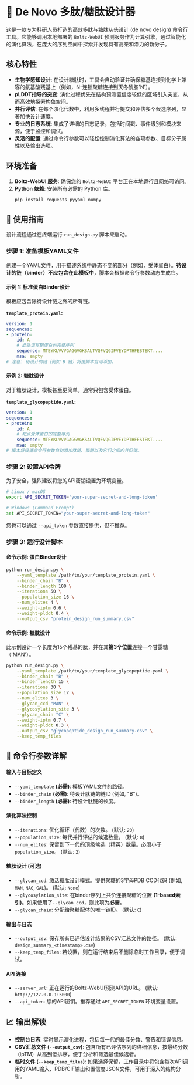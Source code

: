 # 🧬 De Novo 多肽/糖肽设计器

这是一款专为科研人员打造的高效多肽与糖肽从头设计 (de novo design) 命令行工具。它能够调用本地部署的 `Boltz-WebUI` 预测服务作为计算引擎，通过智能化的演化算法，在庞大的序列空间中探索并发现具有高亲和潜力的新分子。

## 核心特性

- **生物学感知设计**: 在设计糖肽时，工具会自动验证并确保糖基连接到化学上兼容的氨基酸残基上（例如，N-连锁聚糖连接到天冬酰胺'N'）。
- **pLDDT指导的突变**: 演化过程优先在结构预测置信度较低的区域引入突变，从而高效地探索构象空间。
- **并行评估**: 在每个演化代数中，利用多线程并行提交和评估多个候选序列，显著加快设计速度。
- **专业的日志系统**: 集成了详细的日志记录，包括时间戳、事件级别和模块来源，便于监控和调试。
- **灵活的配置**: 通过命令行参数可以轻松控制演化算法的各项参数、目标分子属性以及输出选项。

## 环境准备

1.  **Boltz-WebUI 服务**: 确保您的 `Boltz-WebUI` 平台正在本地运行且网络可访问。
2.  **Python 依赖**: 安装所有必需的 Python 库。
    ```bash
    pip install requests pyyaml numpy
    ```

## 🚀 使用指南

设计流程通过在终端运行 `run_design.py` 脚本来启动。

### 步骤 1: 准备模板YAML文件

创建一个YAML文件，用于描述系统中静态不变的部分（例如，受体蛋白）。**待设计的链（binder）不应包含在此模板中**，脚本会根据命令行参数动态生成它。

#### **示例 1: 标准蛋白Binder设计**

模板应包含除待设计链之外的所有链。

**`template_protein.yaml`:**
```yaml
version: 1
sequences:
- protein:
    id: A
    # 此处填写靶蛋白的完整序列
    sequence: MTEYKLVVVGAGGVGKSALTVQFVQGIFVEYDPTHFESTEKT.... 
    msa: empty
# 注意: 待设计的链（例如 B 链）将由脚本自动添加。
````

#### **示例 2: 糖肽设计**

对于糖肽设计，模板甚至更简单，通常只包含受体蛋白。

**`template_glycopeptide.yaml`:**

```yaml
version: 1
sequences:
- protein:
    id: A
    # 靶点受体蛋白的完整序列
    sequence: MTEYKLVVVGAGGVGKSALTVQFVQGIFVEYDPTHFESTEKT....
    msa: empty
# 脚本将根据命令行参数自动添加肽链、聚糖以及它们之间的共价键。
```

### 步骤 2: 设置API令牌

为了安全，强烈建议将您的API密钥设置为环境变量。

```bash
# Linux / macOS
export API_SECRET_TOKEN='your-super-secret-and-long-token'

# Windows (Command Prompt)
set API_SECRET_TOKEN="your-super-secret-and-long-token"
```

您也可以通过 `--api_token` 参数直接提供，但不推荐。

### 步骤 3: 运行设计脚本

#### **命令示例: 蛋白Binder设计**

```bash
python run_design.py \
    --yaml_template /path/to/your/template_protein.yaml \
    --binder_chain "B" \
    --binder_length 100 \
    --iterations 50 \
    --population_size 16 \
    --num_elites 4 \
    --weight-iptm 0.6 \
    --weight-plddt 0.4 \
    --output_csv "protein_design_run_summary.csv"
```

#### **命令示例: 糖肽设计**

此示例设计一个长度为15个残基的肽，并在其**第3个位置**连接一个甘露糖（'MAN'）。

```bash
python run_design.py \
    --yaml_template /path/to/your/template_glycopeptide.yaml \
    --binder_chain "B" \
    --binder_length 15 \
    --iterations 30 \
    --population_size 12 \
    --num_elites 3 \
    --glycan_ccd "MAN" \
    --glycosylation_site 3 \
    --glycan_chain "C" \
    --weight-iptm 0.7 \
    --weight-plddt 0.3 \
    --output_csv "glycopeptide_design_run_summary.csv" \
    --keep_temp_files
```

## 📄 命令行参数详解

#### 输入与目标定义

  - `--yaml_template` **(必需)**: 模板YAML文件的路径。
  - `--binder_chain` **(必需)**: 待设计肽链的链ID (例如, "B")。
  - `--binder_length` **(必需)**: 待设计肽链的长度。

#### 演化算法控制

  - `--iterations`: 优化循环（代数）的次数。 (默认: `20`)
  - `--population_size`: 每代并行评估的候选数量。 (默认: `8`)
  - `--num_elites`: 保留到下一代的顶级候选（精英）数量。必须小于`population_size`。 (默认: `2`)

#### 糖肽设计 (可选)

  - `--glycan_ccd`: 激活糖肽设计模式。提供聚糖的3字母PDB CCD代码 (例如, `MAN`, `NAG`, `GAL`)。 (默认: `None`)
  - `--glycosylation_site`: 在binder序列上共价连接聚糖的位置 **(1-based索引)**。如果使用了`--glycan_ccd`，则此项为**必需**。
  - `--glycan_chain`: 分配给聚糖配体的唯一链ID。 (默认: `C`)

#### 输出与日志

  - `--output_csv`: 保存所有已评估设计结果的CSV汇总文件的路径。 (默认: `design_summary_<timestamp>.csv`)
  - `--keep_temp_files`: 若设置，则在运行结束后不删除临时工作目录，便于调试。

#### API 连接

  - `--server_url`: 正在运行的Boltz-WebUI预测API的URL。 (默认: `http://127.0.0.1:5000`)
  - `--api_token`: 您的API密钥。推荐通过 `API_SECRET_TOKEN` 环境变量设置。

## 📈 输出解读

  - **控制台日志**: 实时显示演化进程，包括每一代的最佳分数、警告和错误信息。
  - **CSV汇总文件 (`--output_csv`)**: 包含所有已评估序列的详细信息，按最终分数（ipTM）从高到低排序，便于分析和筛选最佳候选者。
  - **临时文件 (`--keep_temp_files`)**: 如果选择保留，工作目录中将包含每次API调用的YAML输入、PDB/CIF输出和置信度JSON文件，可用于深入的结构分析。